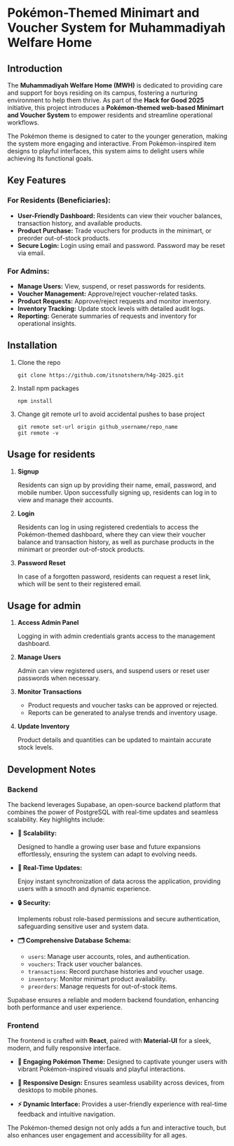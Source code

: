 # Pokémon-Themed Minimart and Voucher System for Muhammadiyah Welfare Home

## Introduction
The **Muhammadiyah Welfare Home (MWH)** is dedicated to providing care and support for boys residing on its campus, fostering a nurturing environment to help them thrive. As part of the **Hack for Good 2025** initiative, this project introduces a **Pokémon-themed web-based Minimart and Voucher System** to empower residents and streamline operational workflows.

The Pokémon theme is designed to cater to the younger generation, making the system more engaging and interactive. From Pokémon-inspired item designs to playful interfaces, this system aims to delight users while achieving its functional goals.

## Key Features

### For Residents (Beneficiaries):
- **User-Friendly Dashboard:** Residents can view their voucher balances, transaction history, and available products.
- **Product Purchase:** Trade vouchers for products in the minimart, or preorder out-of-stock products.
- **Secure Login:** Login using email and password. Password may be reset via email.

### For Admins:
- **Manage Users:** View, suspend, or reset passwords for residents.
- **Voucher Management:** Approve/reject voucher-related tasks.
- **Product Requests:** Approve/reject requests and monitor inventory.
- **Inventory Tracking:** Update stock levels with detailed audit logs.
- **Reporting:** Generate summaries of requests and inventory for operational insights.

## Installation
1. Clone the repo

   ```
   git clone https://github.com/itsnotsherm/h4g-2025.git
   ```

2. Install npm packages

   ```
   npm install
   ```

3. Change git remote url to avoid accidental pushes to base project

   ```
   git remote set-url origin github_username/repo_name
   git remote -v 
   ```

## Usage for residents
1. **Signup**

   Residents can sign up by providing their name, email, password, and mobile number.
   Upon successfully signing up, residents can log in to view and manage their accounts.

2. **Login**

   Residents can log in using registered credentials to access the Pokémon-themed dashboard, where they can view their voucher balance and transaction history, as well as purchase products in the minimart or preorder out-of-stock products.

3. **Password Reset**

   In case of a forgotten password, residents can request a reset link, which will be sent to their registered email.

## Usage for admin
1. **Access Admin Panel**

   Logging in with admin credentials grants access to the management dashboard.

2. **Manage Users**

   Admin can view registered users, and suspend users or reset user passwords when necessary.

3. **Monitor Transactions**

   - Product requests and voucher tasks can be approved or rejected.
   - Reports can be generated to analyse trends and inventory usage.

4. **Update Inventory**

   Product details and quantities can be updated to maintain accurate stock levels.

## Development Notes

### Backend
The backend leverages Supabase, an open-source backend platform that combines the power of PostgreSQL with real-time updates and seamless scalability. Key highlights include:

- **🚀 Scalability:**

  Designed to handle a growing user base and future expansions effortlessly, ensuring the system can adapt to evolving needs.

- **🔄 Real-Time Updates:**

  Enjoy instant synchronization of data across the application, providing users with a smooth and dynamic experience.

- **🔒 Security:**

  Implements robust role-based permissions and secure authentication, safeguarding sensitive user and system data.

- **🗂️ Comprehensive Database Schema:**

    - `users`: Manage user accounts, roles, and authentication.
    - `vouchers`: Track user voucher balances.
    - `transactions`: Record purchase histories and voucher usage.
    - `inventory`: Monitor minimart product availability.
    - `preorders`: Manage requests for out-of-stock items.

Supabase ensures a reliable and modern backend foundation, enhancing both performance and user experience.

### Frontend
The frontend is crafted with **React**, paired with **Material-UI** for a sleek, modern, and fully responsive interface.

- **🎨 Engaging Pokémon Theme:**
  Designed to captivate younger users with vibrant Pokémon-inspired visuals and playful interactions.

- **📱 Responsive Design:**
  Ensures seamless usability across devices, from desktops to mobile phones.

- **⚡ Dynamic Interface:**
  Provides a user-friendly experience with real-time feedback and intuitive navigation.

The Pokémon-themed design not only adds a fun and interactive touch, but also enhances user engagement and accessibility for all ages.
